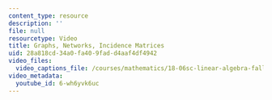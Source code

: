```yaml
---
content_type: resource
description: ''
file: null
resourcetype: Video
title: Graphs, Networks, Incidence Matrices
uid: 28a818cd-34a0-fa40-9fad-d4aaf4df4942
video_files:
  video_captions_file: /courses/mathematics/18-06sc-linear-algebra-fall-2011/ax-b-and-the-four-subspaces/graphs-networks-incidence-matrices/graphs-networks-incidence-matrices/6-wh6yvk6uc.vtt
video_metadata:
  youtube_id: 6-wh6yvk6uc
---
```

